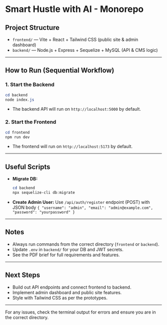 # Smart Hustle with AI - Monorepo

## Project Structure

- `frontend/` — Vite + React + Tailwind CSS (public site & admin dashboard)
- `backend/` — Node.js + Express + Sequelize + MySQL (API & CMS logic)

---

## How to Run (Sequential Workflow)

### 1. Start the Backend
```powershell
cd backend
node index.js
```
- The backend API will run on `http://localhost:5000` by default.

### 2. Start the Frontend
```powershell
cd frontend
npm run dev
```
- The frontend will run on `http://localhost:5173` by default.

---

## Useful Scripts
- **Migrate DB:**
  ```powershell
  cd backend
  npx sequelize-cli db:migrate
  ```
- **Create Admin User:**
  Use `/api/auth/register` endpoint (POST) with JSON body `{ "username": "admin", "email": "admin@example.com", "password": "yourpassword" }`

---

## Notes
- Always run commands from the correct directory (`frontend` or `backend`).
- Update `.env` in `backend/` for your DB and JWT secrets.
- See the PDF brief for full requirements and features.

---

## Next Steps
- Build out API endpoints and connect frontend to backend.
- Implement admin dashboard and public site features.
- Style with Tailwind CSS as per the prototypes.

---

For any issues, check the terminal output for errors and ensure you are in the correct directory.
